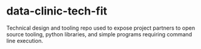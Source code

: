 # data-clinic-tech-fit
Technical design and tooling repo used to expose project partners to open source tooling, python libraries, and simple programs requiring command line execution.
